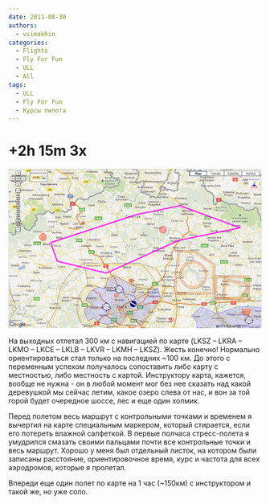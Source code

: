 ```yaml
---
date: 2011-08-30
authors:
  - vsimakhin
categories:
  - Flights
  - Fly For Fun
  - ULL
  - All
tags:
  - ULL
  - Fly For Fun
  - Курсы пилота
---
```


# +2h 15m 3x

![](1st-map-flight.jpg)

На выходных отлетал 300 км с навигацией по карте (LKSZ – LKRA – LKMO – LKCE – LKLB – LKVR – LKMH – LKSZ). Жесть конечно! Нормально ориентироваться стал только на последних ~100 км. До этого с переменным успехом получалось сопоставить либо карту с местностью, либо местность с картой. Инструктору карта, кажется, вообще не нужна - он в любой момент мог без нее сказать над какой деревушкой мы сейчас летим, какое озеро слева от нас, и вон за той горой будет очередное шоссе, лес и еще один холмик.

Перед полетом весь маршрут с контрольными точками и временем я вычертил на карте специальным маркером, который стирается, если его потереть влажной салфеткой. В первые полчаса стресс-полета я умудрился смазать своими пальцами почти все контрольные точки и весь маршрут. Хорошо у меня был отдельный листок, на котором были записаны расстояние, ориентировочное время, курс и частота для всех аэродромов, которые я пролетал.

Впереди еще один полет по карте на 1 час (~150км) с инструктором и такой же, но уже соло.